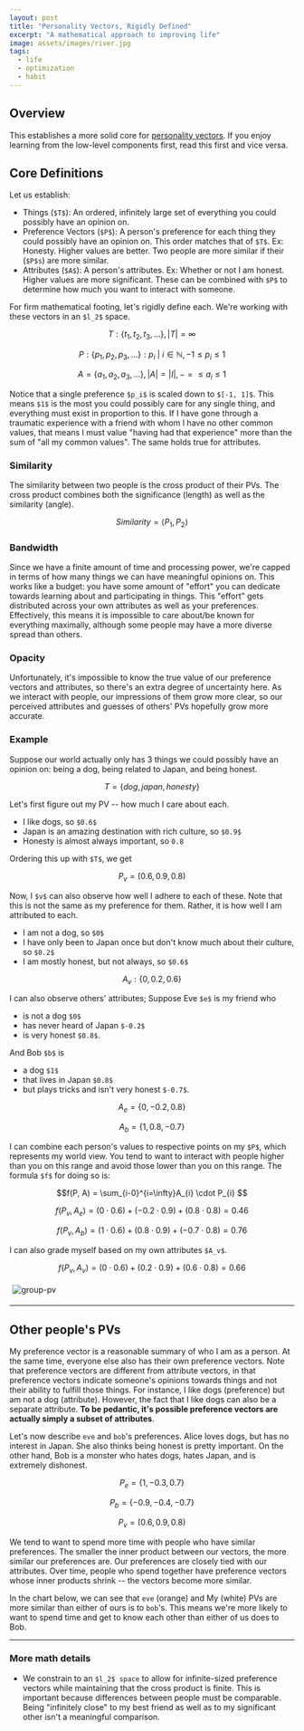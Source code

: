 ```yaml
---
layout: post
title: "Personality Vectors, Rigidly Defined"
excerpt: "A mathematical approach to improving life"
image: assets/images/river.jpg
tags: 
  - life
  - optimization
  - habit
---
```


## Overview
This establishes a more solid core for [personality vectors]({{site.url}}/resources/personality-vectors/). If you enjoy learning from the low-level components first, read this first and vice versa.

## Core Definitions
Let us establish:
* Things (`$T$`): An ordered, infinitely large set of everything you could possibly have an opinion on.
* Preference Vectors (`$P$`): A person's preference for each thing they could possibly have an opinion on. This order matches that of `$T$`. Ex: Honesty. Higher values are better.
Two people are more similar if their (`$P$s`) are more similar.
* Attributes (`$A$`): A person's attributes. Ex: Whether or not I am honest. Higher values are more significant. These can be combined with `$P$` to determine how much you want to interact with someone. 

For firm mathematical footing, let's rigidly define each. We're working with these vectors in an `$l_2$` space.

$$T: \{t_1, t_2, t_3, ...\}, |T| = \infty$$

$$P: \{p_1, p_2, p_3, ...\}: p_i\ |\ i \in \mathbb{N}, -1 \leq p_i \leq 1$$

$$A = \{a_1, a_2, a_3, ...\}, |A| = |I|, -= \leq a_i \leq 1$$

Notice that a single preference `$p_i$` is scaled down to `$[-1, 1]$`. This means `$1$` is the most you could possibly care for any single thing, and everything must exist
in proportion to this. If I have gone through a traumatic experience with a friend with whom I have no other common values, that means I must value "having had that experience"
more than the sum of "all my common values". The same holds true for attributes.

### Similarity

The similarity between two people is the cross product of their PVs. The cross product combines both the significance (length) as well as the similarity (angle).

$$Similarity = \langle P_1, P_2 \rangle$$

### Bandwidth

Since we have a finite amount of time and processing power, we're capped in terms of how many things we can have meaningful opinions on. This works like
a budget: you have some amount of "effort" you can dedicate towards learning about and participating in things. This "effort" gets distributed 
across your own attributes as well as your preferences. Effectively, this means it is impossible to care about/be known for everything maximally, although
some people may have a more diverse spread than others.

### Opacity

Unfortunately, it's impossible to know the true value of our preference vectors and attributes, so there's an extra degree of uncertainty here. As we interact with people,
our impressions of them grow more clear, so our perceived attributes and guesses of others' PVs hopefully grow more accurate.

### Example

Suppose our world actually only has 3 things we could possibly have an opinion on: being a dog, being related to Japan, and being honest.

$$T = \{dog, japan, honesty\}$$

Let's first figure out my PV -- how much I care about each.

* I like dogs, so `$0.6$`
* Japan is an amazing destination with rich culture, so `$0.9$`
* Honesty is almost always important, so `0.8`

Ordering this up with `$T$`, we get 

$$P_v = (0.6, 0.9, 0.8)$$

Now, I `$v$` can also observe how well I adhere to each of these. Note that this is not the same as my preference for them. Rather, it is
how well I am attributed to each.

* I am not a dog, so `$0$`
* I have only been to Japan once but don't know much about their culture, so `$0.2$`
* I am mostly honest, but not always, so `$0.6$`

$$ A_{v}: \{0, 0.2, 0.6\} $$

I can also observe others' attributes; Suppose Eve `$e$` is my friend who 
* is not a dog `$0$`
* has never heard of Japan `$-0.2$`
* is very honest `$0.8$`. 

And Bob `$b$` is 
* a dog `$1$` 
* that lives in Japan `$0.8$`
* but plays tricks and isn't very honest `$-0.7$`. 

$$A_{e} = \{0, -0.2, 0.8\}$$

$$A_{b} = \{1, 0.8, -0.7\}$$


I can combine each person's values to respective points on my `$P$`, which represents my world view. 
You tend to want to interact with people higher than you on this range and avoid those lower than you on this range.
The formula `$f$` for doing so is:

$$f(P, A) = \sum_{i-0}^{i=\infty}A_{i} \cdot P_{i} $$

$$f(P_v, A_{e}) = (0 \cdot 0.6) + (-0.2 \cdot 0.9) + (0.8 \cdot 0.8) = 0.46$$

$$f(P_v, A_{b}) = (1 \cdot 0.6) + (0.8 \cdot 0.9) + (-0.7 \cdot 0.8) = 0.76$$

I can also grade myself based on my own attributes `$A_v$`.

$$f(P_v, A_{v}) = (0 \cdot 0.6) + (0.2 \cdot 0.9) + (0.6 \cdot 0.8) = 0.66$$


<div id='myDiv'></div>

<img src="{{ site.url }}/assets/images/preference-vectors/group-pv.png" alt="group-pv" style="background-color:#fff; padding: 5px 5px 5px 5px;"/>

<script>
var alice = {
  x: [0.46],
  y: [0],
  type: 'scatter',
  hoverinfo: 'x'
};
var bob = {
  x: [0.76],
  y: [0],
  type: 'scatter',
  hoverinfo: 'x'
};
var me = {
  x: [0.66],
  y: [0],
  type: 'scatter',
  hoverinfo: 'x'
};


var layout = {
  hovermode: 'closest',
  showlegend: false,
  xaxis: {
	range: [-1,1],
    autorange: false,
    showgrid: false,
    zeroline: false,
    showline: false,
    autotick: true,
    ticks: 'outside',
    showticklabels: true
  },
  yaxis: {
    autorange: false,
    showgrid: false,
    zeroline: false,
    showline: false,
    autotick: false,
	zerolinewidth:3,
    showticklabels: false
  },
  annotations: [
	{
		xref: 'x',
    	yref: 'y',
    	x: 0.46,
    	y: 0.1,
    	xanchor: 'center',
    	text: 'Alice',
		yanchor: 'bottom',
  	},
	{
		xref: 'x',
    	yref: 'y',
    	x: 0.76,
    	y: 0.1,
    	xanchor: 'center',
    	text: 'Bob',
		yanchor: 'bottom',
  	},
	{
		xref: 'x',
    	yref: 'y',
    	x: 0.66,
    	y: 0.1,
    	xanchor: 'center',
    	text: 'Me',
		yanchor: 'bottom',
  	}
  ]
};

var data = [alice, bob, me];
Plotly.newPlot('myDiv', data, layout);
</script>


---

## Other people's PVs

My preference vector is a reasonable summary of who I am as a person. At the same time, everyone else also has their own preference vectors.
Note that preference vectors are different from attribute vectors, in that preference vectors indicate someone's opinions towards things and
not their ability to fulfill those things. For instance, I like dogs (preference) but am not a dog (attribute). However, the fact that I like dogs 
can also be a separate attribute. **To be pedantic, it's possible preference vectors are actually simply a subset of attributes**.

Let's now describe `eve` and `bob`'s preferences.
Alice loves dogs, but has no interest in Japan. She also thinks being honest is pretty important. 
On the other hand, Bob is a monster who hates dogs, hates Japan, and is extremely dishonest.

$$P_e=\{1, -0.3, 0.7\}$$

$$P_b=\{-0.9, -0.4, -0.7\}$$

$$P_v = (0.6, 0.9, 0.8)$$

We tend to want to spend more time with people who have similar preferences. The smaller the inner product between our vectors,
the more similar our preferences are. Our preferences are closely tied with our attributes.
Over time, people who spend together have preference vectors whose inner products shrink -- the vectors become more similar.

In the chart below, we can see that `eve` (orange) and My (white) PVs are more similar than either of ours is to `bob`'s. This
means we're more likely to want to spend time and get to know each other than either of us does to Bob.

<div id='otherPeople'></div>
<script>
Plotly.d3.csv('https://www.yangvincent.com/assets/pv1.csv', function(err, rows){
    function unpack(rows, key) {
        return rows.map(function(row) 
        { return row[key]; }); 
    }
          
	var x = unpack(rows , 'x');
	var y = unpack(rows , 'y');
	var z = unpack(rows , 'z'); 
	var c = unpack(rows , 'color');
	Plotly.newPlot('otherPeople', [{
	  type: 'scatter3d',
	  mode: 'lines',
	  x: x,
	  y: y,
	  z: z,
	  opacity: 1,
	  line: {
	    width: 6,
	    color: c,
	    reversescale: false
	  }
	}], {
			autosize: true,
			margin: {
				l: 5,
				r: 5,
				b: 5,
				t: 5,
			}
	});
});
</script>

--- 

### More math details

* We constrain to an `$l_2$ space` to allow for infinite-sized preference vectors while maintaining that the cross product is finite. This is important
because differences between people must be comparable. Being "infinitely close" to my best friend as well as to my significant other isn't a meaningful comparison.
